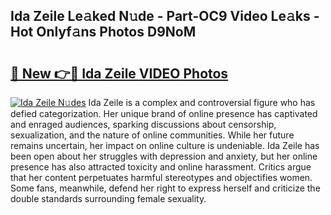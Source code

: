 ## Ida Zeile Le𝚊ked N𝚞de - Part-OC9 Video Le𝚊ks - Hot Onlyf𝚊ns Photos D9NoM

# <h2><a href="http://ab6994.deff.icu/?id=Ida+Zeile">🔗 New 👉🔴 Ida Zeile VIDEO Photos</a></h2>

[![Ida Zeile N𝚞des](https://i.imgur.com/rIISA9y.gif)](http://ab6994.deff.icu/?id=Ida+Zeile)
Ida Zeile is a complex and controversial figure who has defied categorization. Her unique brand of online presence has captivated and enraged audiences, sparking discussions about censorship, sexualization, and the nature of online communities. While her future remains uncertain, her impact on online culture is undeniable. Ida Zeile has been open about her struggles with depression and anxiety, but her online presence has also attracted toxicity and online harassment. Critics argue that her content perpetuates harmful stereotypes and objectifies women. Some fans, meanwhile, defend her right to express herself and criticize the double standards surrounding female sexuality.
